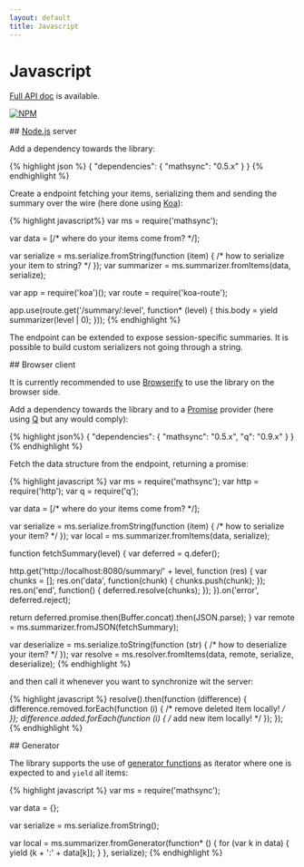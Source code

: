 ```yaml
---
layout: default
title: Javascript
---
```


# Javascript

[Full API doc](/jsdoc) is available.

[![NPM](https://nodei.co/npm/mathsync.png)](https://nodei.co/npm/mathsync/)

## [Node.js](http://nodejs.org/) server

Add a dependency towards the library:

{% highlight json %}
{
  "dependencies": {
    "mathsync": "0.5.x"
  }
}
{% endhighlight %}

Create a endpoint fetching your items, serializing them and sending the summary over the wire (here done using [Koa](http://koajs.com/)):

{% highlight javascript%}
var ms = require('mathsync');

var data = [/* where do your items come from? */];

var serialize = ms.serialize.fromString(function (item) {
  /* how to serialize your item to string? */
});
var summarizer = ms.summarizer.fromItems(data, serialize);

var app = require('koa')();
var route = require('koa-route');

app.use(route.get('/summary/:level', function* (level) {
  this.body = yield summarizer(level | 0);
}));
{% endhighlight %}

The endpoint can be extended to expose session-specific summaries. It is possible to build custom serializers not going through a string.

## Browser client

It is currently recommended to use [Browserify](http://browserify.org/) to use the library on the browser side.

Add a dependency towards the library and to a [Promise](https://developer.mozilla.org/en-US/docs/Web/JavaScript/Reference/Global_Objects/Promise) provider (here using [Q](https://github.com/kriskowal/q) but any would comply):

{% highlight json%}
{
  "dependencies": {
    "mathsync": "0.5.x",
    "q": "0.9.x"
  }
}
{% endhighlight %}

Fetch the data structure from the endpoint, returning a promise:

{% highlight javascript %}
var ms = require('mathsync');
var http = require('http');
var q = require('q');

var data = [/* where do your items come from? */];

var serialize = ms.serialize.fromString(function (item) {
  /* how to serialize your item? */
});
var local = ms.summarizer.fromItems(data, serialize);

function fetchSummary(level) {
  var deferred = q.defer();

  http.get('http://localhost:8080/summary/' + level, function (res) {
    var chunks = [];
    res.on('data', function(chunk) {
      chunks.push(chunk);
    });
    res.on('end', function() {
      deferred.resolve(chunks);
    });
  }).on('error', deferred.reject);

  return deferred.promise.then(Buffer.concat).then(JSON.parse);
}
var remote = ms.summarizer.fromJSON(fetchSummary);

var deserialize = ms.serialize.toString(function (str) {
  /* how to deserialize your item? */
});
var resolve = ms.resolver.fromItems(data, remote, serialize, deserialize);
{% endhighlight %}

and then call it whenever you want to synchronize wit the server:

{% highlight javascript %}
resolve().then(function (difference) {
  difference.removed.forEach(function (i) {
    /* remove deleted item locally! */
  });
  difference.added.forEach(function (i) {
    /* add new item locally! */
  });
});
{% endhighlight %}

## Generator

The library supports the use of [generator functions](https://developer.mozilla.org/en-US/docs/Web/JavaScript/Guide/Iterators_and_Generators#Generators.3A_a_better_way_to_build_Iterators) as iterator where one is expected to and `yield` all items:

{% highlight javascript %}
var ms = require('mathsync');

var data = {};

var serialize = ms.serialize.fromString();

var local = ms.summarizer.fromGenerator(function* () {
  for (var k in data) {
    yield (k + ':' + data[k]);
  }
}, serialize);
{% endhighlight %}

